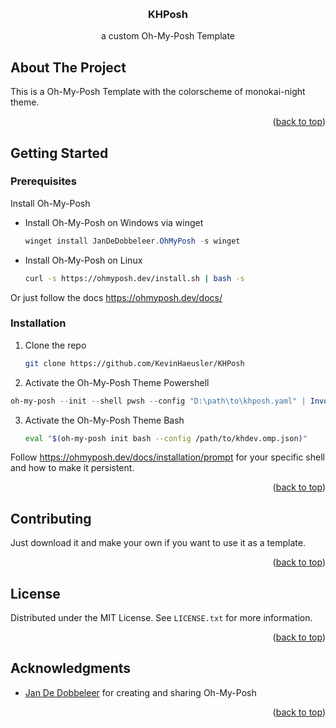 <a name="readme-top"></a>

<br />
<div align="center">

<h3 align="center">KHPosh</h3>

  <p align="center">
    a custom Oh-My-Posh Template

</div>

## About The Project


This is a Oh-My-Posh Template with the colorscheme of monokai-night theme.

<p align="right">(<a href="#readme-top">back to top</a>)</p>



## Getting Started



### Prerequisites

Install Oh-My-Posh 

* Install Oh-My-Posh on Windows via winget
  ```powershell
  winget install JanDeDobbeleer.OhMyPosh -s winget
  ```
* Install Oh-My-Posh on Linux 
  ```sh
  curl -s https://ohmyposh.dev/install.sh | bash -s
  ```
Or just follow the docs https://ohmyposh.dev/docs/


### Installation

1. Clone the repo
   ```sh
   git clone https://github.com/KevinHaeusler/KHPosh
   ```
2. Activate the Oh-My-Posh Theme Powershell
  ```powershell
  oh-my-posh --init --shell pwsh --config "D:\path\to\khposh.yaml" | Invoke-Expression
  ```
3. Activate the Oh-My-Posh Theme Bash
   ```sh
   eval "$(oh-my-posh init bash --config /path/to/khdev.omp.json)"
   ```
Follow https://ohmyposh.dev/docs/installation/prompt for your specific shell and how to make it persistent.

<p align="right">(<a href="#readme-top">back to top</a>)</p>


## Contributing

Just download it and make your own if you want to use it as a template.

<p align="right">(<a href="#readme-top">back to top</a>)</p>



## License

Distributed under the MIT License. See `LICENSE.txt` for more information.

<p align="right">(<a href="#readme-top">back to top</a>)</p>



## Acknowledgments

* [Jan De Dobbeleer](https://github.com/JanDeDobbeleer) for creating and sharing Oh-My-Posh


<p align="right">(<a href="#readme-top">back to top</a>)</p>

